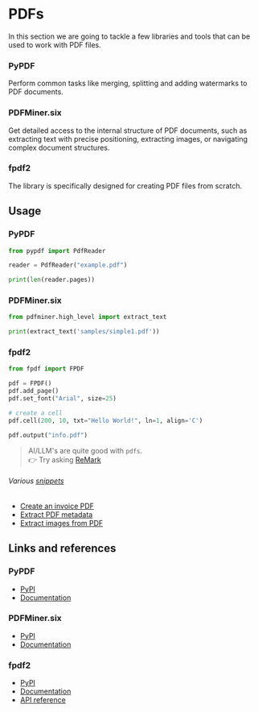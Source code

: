 # PDFs

In this section we are going to tackle a few libraries and tools that can be used to work with PDF files.

### PyPDF
Perform common tasks like merging, splitting and adding watermarks to PDF documents.

### PDFMiner.six
Get detailed access to the internal structure of PDF documents, such as extracting text with precise positioning,
extracting images, or navigating complex document structures.

### fpdf2
The library is specifically designed for creating PDF files from scratch.

## Usage

### PyPDF

```python
from pypdf import PdfReader

reader = PdfReader("example.pdf")

print(len(reader.pages))
```

### PDFMiner.six

```python
from pdfminer.high_level import extract_text

print(extract_text('samples/simple1.pdf'))
```

### fpdf2

```python
from fpdf import FPDF

pdf = FPDF()
pdf.add_page()
pdf.set_font("Arial", size=25)

# create a cell
pdf.cell(200, 10, txt="Hello World!", ln=1, align='C')

pdf.output("info.pdf")
```

> AI/LLM's are quite good with `pdfs`.  
> 👉 Try asking [ReMark](https://chat.robocorp.com)

###### Various [snippets](snippets)

- [Create an invoice PDF](snippets/fpdf2/create_invoice.py)
- [Extract PDF metadata](snippets/pdfminer/extract_metadata.py)
- [Extract images from PDF](snippets/pypdf/extract_images.py)

## Links and references

### PyPDF
- [PyPI](https://pypi.org/project/pypdf/)
- [Documentation](https://pypdf.readthedocs.io/en/latest/)

### PDFMiner.six
- [PyPI](https://pypi.org/project/pdfminer.six/)
- [Documentation](https://pdfminersix.readthedocs.io/en/latest/)

### fpdf2
- [PyPI](https://pypi.org/project/fpdf2/)
- [Documentation](https://py-pdf.github.io/fpdf2/)
- [API reference](https://py-pdf.github.io/fpdf2/fpdf/)
